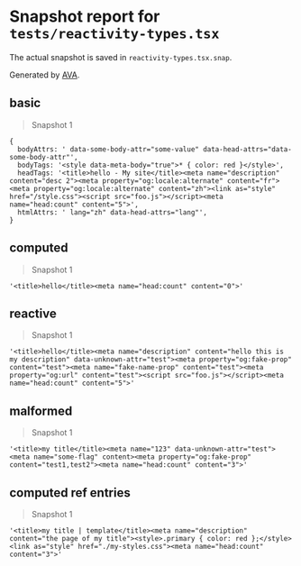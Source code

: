 # Snapshot report for `tests/reactivity-types.tsx`

The actual snapshot is saved in `reactivity-types.tsx.snap`.

Generated by [AVA](https://avajs.dev).

## basic

> Snapshot 1

    {
      bodyAttrs: ' data-some-body-attr="some-value" data-head-attrs="data-some-body-attr"',
      bodyTags: '<style data-meta-body="true">* { color: red }</style>',
      headTags: '<title>hello - My site</title><meta name="description" content="desc 2"><meta property="og:locale:alternate" content="fr"><meta property="og:locale:alternate" content="zh"><link as="style" href="/style.css"><script src="foo.js"></script><meta name="head:count" content="5">',
      htmlAttrs: ' lang="zh" data-head-attrs="lang"',
    }

## computed

> Snapshot 1

    '<title>hello</title><meta name="head:count" content="0">'

## reactive

> Snapshot 1

    '<title>hello</title><meta name="description" content="hello this is my description" data-unknown-attr="test"><meta property="og:fake-prop" content="test"><meta name="fake-name-prop" content="test"><meta property="og:url" content="test"><script src="foo.js"></script><meta name="head:count" content="5">'

## malformed

> Snapshot 1

    '<title>my title</title><meta name="123" data-unknown-attr="test"><meta name="some-flag" content><meta property="og:fake-prop" content="test1,test2"><meta name="head:count" content="3">'

## computed ref entries

> Snapshot 1

    '<title>my title | template</title><meta name="description" content="the page of my title"><style>.primary { color: red };</style><link as="style" href="./my-styles.css"><meta name="head:count" content="3">'
